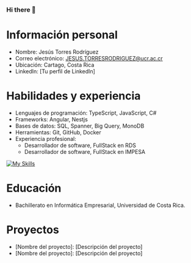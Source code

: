 ### Hi there 👋

<!--
**JesusTorresRodriguez/JesusTorresRodriguez** is a ✨ _special_ ✨ repository because its `README.md` (this file) appears on your GitHub profile.

Here are some ideas to get you started:

- 🔭 I’m currently working on ...
- 🌱 I’m currently learning ...
- 👯 I’m looking to collaborate on ...
- 🤔 I’m looking for help with ...
- 💬 Ask me about ...
- 📫 How to reach me: ...
- 😄 Pronouns: ...
- ⚡ Fun fact: ...
-->
# Información personal

* Nombre: Jesús Torres Rodríguez
* Correo electrónico: JESUS.TORRESRODRIGUEZ@ucr.ac.cr
* Ubicación: Cartago, Costa Rica
* LinkedIn: [Tu perfil de LinkedIn]

# Habilidades y experiencia

* Lenguajes de programación: TypeScript, JavaScript, C#
* Frameworks: Angular, Nestjs
* Bases de datos: SQL, Spanner, Big Query, MonoDB
* Herramientas: Git, GitHub, Docker
* Experiencia profesional:
    * Desarrollador de software, FullStack en RDS
    * Desarrollador de software, FullStack en IMPESA
 

[![My Skills](https://skillicons.dev/icons?i=angular,nestjs,ts,js,html,css,cs)](https://skillicons.dev)

# Educación

* Bachillerato en Informática Empresarial, Universidad de Costa Rica.

# Proyectos

* [Nombre del proyecto]: [Descripción del proyecto]
* [Nombre del proyecto]: [Descripción del proyecto]
